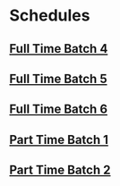 # Schedules

## [Full Time Batch 4](scheduler.rocketacademy.co/#/schedules/ftbc4)

## [Full Time Batch 5](scheduler.rocketacademy.co/#/schedules/ftbc5)

## [Full Time Batch 6](scheduler.rocketacademy.co/#/schedules/ftbc6)

## [Part Time Batch 1](scheduler.rocketacademy.co/#/schedules/ptbc1)

## [Part Time Batch 2](scheduler.rocketacademy.co/#/schedules/ptbc2)
